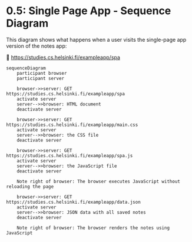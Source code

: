# 0.5: Single Page App - Sequence Diagram

This diagram shows what happens when a user visits the single-page app version of the notes app:

🔗 https://studies.cs.helsinki.fi/exampleapp/spa

```mermaid
sequenceDiagram
    participant browser
    participant server

    browser->>server: GET https://studies.cs.helsinki.fi/exampleapp/spa
    activate server
    server-->>browser: HTML document
    deactivate server

    browser->>server: GET https://studies.cs.helsinki.fi/exampleapp/main.css
    activate server
    server-->>browser: the CSS file
    deactivate server

    browser->>server: GET https://studies.cs.helsinki.fi/exampleapp/spa.js
    activate server
    server-->>browser: the JavaScript file
    deactivate server

    Note right of browser: The browser executes JavaScript without reloading the page

    browser->>server: GET https://studies.cs.helsinki.fi/exampleapp/data.json
    activate server
    server-->>browser: JSON data with all saved notes
    deactivate server

    Note right of browser: The browser renders the notes using JavaScript
